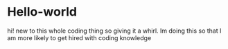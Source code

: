 # Hello-world

hi!
new to this whole coding thing so giving it a whirl. Im doing this so that I am more likely to get hired with coding knowledge
